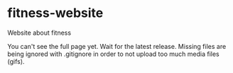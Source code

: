 # fitness-website
Website about fitness

You can't see the full page yet. Wait for the latest release. Missing files are being ignored with .gitignore in order to not upload too much media files (gifs).
